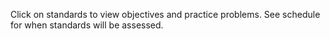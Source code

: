 Click on standards to view objectives and practice problems. See schedule for when standards will be assessed.